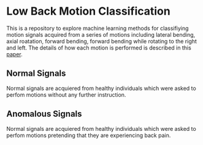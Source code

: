 # Low Back Motion Classification
This is a repository to explore machine learning methods for classifiying motion signals acquired from a series of motions including lateral bending, axial roatation, forward bending, forward bending while rotating to the right and left. The details of how each motion is performed is described in this [paper](https://www.ncbi.nlm.nih.gov/pmc/articles/PMC9934370/).

## Normal Signals
Normal signals are acquiered from healthy individuals which were asked to perfom motions without any further instruction.

## Anomalous Signals
Normal signals are acquiered from healthy individuals which were asked to perfom motions pretending that they are experiencing back pain.
